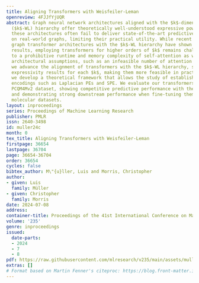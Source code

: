 ```yaml
---
title: Aligning Transformers with Weisfeiler-Leman
openreview: 4FJJfYjUQR
abstract: Graph neural network architectures aligned with the $k$-dimensional Weisfeiler–Leman
  ($k$-WL) hierarchy offer theoretically well-understood expressive power. However,
  these architectures often fail to deliver state-of-the-art predictive performance
  on real-world graphs, limiting their practical utility. While recent works aligning
  graph transformer architectures with the $k$-WL hierarchy have shown promising empirical
  results, employing transformers for higher orders of $k$ remains challenging due
  to a prohibitive runtime and memory complexity of self-attention as well as impractical
  architectural assumptions, such as an infeasible number of attention heads. Here,
  we advance the alignment of transformers with the $k$-WL hierarchy, showing stronger
  expressivity results for each $k$, making them more feasible in practice. In addition,
  we develop a theoretical framework that allows the study of established positional
  encodings such as Laplacian PEs and SPE. We evaluate our transformers on the large-scale
  PCQM4Mv2 dataset, showing competitive predictive performance with the state-of-the-art
  and demonstrating strong downstream performance when fine-tuning them on small-scale
  molecular datasets.
layout: inproceedings
series: Proceedings of Machine Learning Research
publisher: PMLR
issn: 2640-3498
id: muller24c
month: 0
tex_title: Aligning Transformers with Weisfeiler-Leman
firstpage: 36654
lastpage: 36704
page: 36654-36704
order: 36654
cycles: false
bibtex_author: M\"{u}ller, Luis and Morris, Christopher
author:
- given: Luis
  family: Müller
- given: Christopher
  family: Morris
date: 2024-07-08
address:
container-title: Proceedings of the 41st International Conference on Machine Learning
volume: '235'
genre: inproceedings
issued:
  date-parts:
  - 2024
  - 7
  - 8
pdf: https://raw.githubusercontent.com/mlresearch/v235/main/assets/muller24c/muller24c.pdf
extras: []
# Format based on Martin Fenner's citeproc: https://blog.front-matter.io/posts/citeproc-yaml-for-bibliographies/
---
```

